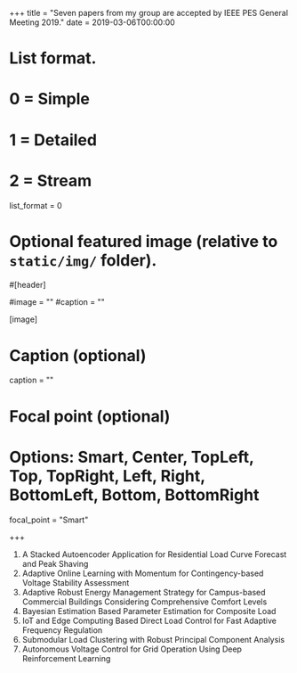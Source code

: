 +++
title = "Seven papers from my group are accepted by IEEE PES General Meeting 2019."
date = 2019-03-06T00:00:00

# List format.
#   0 = Simple
#   1 = Detailed
#   2 = Stream
list_format = 0

# Optional featured image (relative to `static/img/` folder).
#[header]

#image = ""
#caption = ""

[image]
  # Caption (optional)
  caption = ""
  
  # Focal point (optional)
  # Options: Smart, Center, TopLeft, Top, TopRight, Left, Right, BottomLeft, Bottom, BottomRight
  focal_point = "Smart"

+++
1. A Stacked Autoencoder Application for Residential Load Curve Forecast and Peak Shaving
2. Adaptive Online Learning with Momentum for Contingency-based Voltage Stability Assessment
3. Adaptive Robust Energy Management Strategy for Campus-based Commercial Buildings Considering Comprehensive Comfort Levels
4. Bayesian Estimation Based Parameter Estimation for Composite Load
5. IoT and Edge Computing Based Direct Load Control for Fast Adaptive Frequency Regulation
6. Submodular Load Clustering with Robust Principal Component Analysis
7. Autonomous Voltage Control for Grid Operation Using Deep Reinforcement Learning
